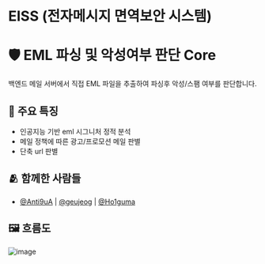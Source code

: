 # EISS (전자메시지 면역보안 시스템)

# 🛡️ EML 파싱 및 악성여부 판단 Core

백엔드 메일 서버에서 직접 EML 파일을 추출하여 파싱후 악성/스팸 여부를 판단합니다.


## :pushpin: 주요 특징

- 인공지능 기반 eml 시그니처 정적 분석
- 메일 정책에 따른 광고/프로모션 메일 판별
- 단축 url 판별


## :people_hugging: 함께한 사람들

- [@Anti9uA](https://github.com/Anti9uA) | [@geujeog](https://github.com/geujeog) | [@Ho1guma](https://github.com/Ho1guma)


## :framed_picture: 흐름도

![image](https://user-images.githubusercontent.com/52993882/167449740-aca5955c-963b-4fa8-9519-98b4ab98a7cf.png)
